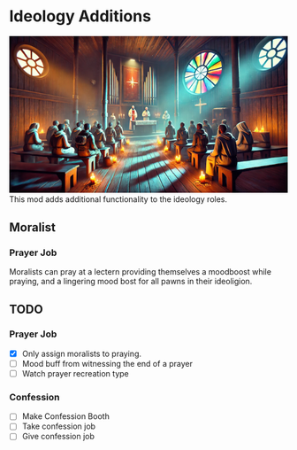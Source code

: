 # Ideology Additions
<img src="./About/Preview.png"/>
This mod adds additional functionality to the ideology roles. 

## Moralist
### Prayer Job
Moralists can pray at a lectern providing themselves a moodboost while praying, and a lingering mood bost for all pawns in their ideoligion.


## TODO
### Prayer Job
  - [X] Only assign moralists to praying.
  - [ ] Mood buff from witnessing the end of a prayer
  - [ ] Watch prayer recreation type
### Confession
- [ ] Make Confession Booth
- [ ] Take confession job
- [ ] Give confession job

